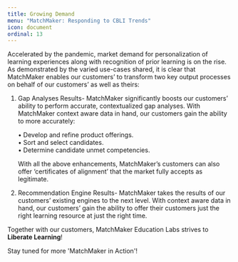 ```yaml
---
title: Growing Demand
menu: "MatchMaker: Responding to CBLI Trends"
icon: document
ordinal: 13
---
```

Accelerated by the pandemic, market demand for personalization of learning experiences along with recognition of prior learning is on the rise. As demonstrated by the varied use-cases shared, it is clear that MatchMaker enables our customers’ to transform two key output processes on behalf of our customers’ as well as theirs:
1. Gap Analyses Results- MatchMaker significantly boosts our customers’ ability to perform accurate, contextualized gap analyses. With MatchMaker context aware data in hand, our customers gain the ability to more accurately:

    •	Develop and refine product offerings.<br/>
    •	Sort and select candidates.<br/>
    •	Determine candidate unmet competencies.<br/>

    With all the above enhancements, MatchMaker’s customers can also offer ‘certificates of alignment’ that the market fully accepts as legitimate.

2. Recommendation Engine Results- MatchMaker takes the results of our customers’ existing engines to the next level. With context aware data in hand, our customers’ gain the ability to offer their customers just the right learning resource at just the right time.

<p class="text-center">Together with our customers, MatchMaker Education Labs strives to <strong>Liberate Learning</strong>!<br/>
<p class="text-center">Stay tuned for more 'MatchMaker in Action'!</p>
